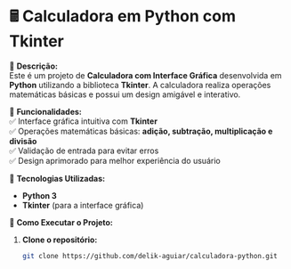 # 🖩 Calculadora em Python com Tkinter

🚀 **Descrição:**  
Este é um projeto de **Calculadora com Interface Gráfica** desenvolvida em **Python** utilizando a biblioteca **Tkinter**. A calculadora realiza operações matemáticas básicas e possui um design amigável e interativo.  

📌 **Funcionalidades:**  
✅ Interface gráfica intuitiva com **Tkinter**  
✅ Operações matemáticas básicas: **adição, subtração, multiplicação e divisão**  
✅ Validação de entrada para evitar erros  
✅ Design aprimorado para melhor experiência do usuário  

🎨 **Tecnologias Utilizadas:**  
- **Python 3**  
- **Tkinter** (para a interface gráfica)  

🔧 **Como Executar o Projeto:**  
1. **Clone o repositório:**  
   ```bash
   git clone https://github.com/delik-aguiar/calculadora-python.git
